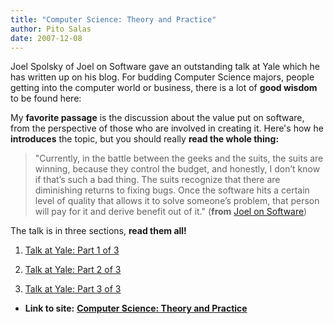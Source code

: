 ```yaml
---
title: "Computer Science: Theory and Practice"
author: Pito Salas
date: 2007-12-08
---
```


Joel Spolsky of Joel on Software gave an outstanding talk at Yale which he has
written up on his blog. For budding Computer Science majors, people getting
into the computer world or business, there is a lot of **good wisdom** to be
found here:

My **favorite passage** is the discussion about the value put on software,
from the perspective of those who are involved in creating it. Here's how he
**introduces** the topic, but you should really **read the whole thing:**

> "Currently, in the battle between the geeks and the suits, the suits are
> winning, because they control the budget, and honestly, I don’t know if
> that’s such a bad thing. The suits recognize that there are diminishing
> returns to fixing bugs. Once the software hits a certain level of quality
> that allows it to solve someone’s problem, that person will pay for it and
> derive benefit out of it." (**from** [Joel on
> Software](<http://www.joelonsoftware.com/items/2007/12/03.html> "Computer
> Science Theory and Practice"))

The talk is in three sections, **read them all!**

  1. [Talk at Yale: Part 1 of 3](<http://www.joelonsoftware.com/items/2007/12/03.html>)

  2. [Talk at Yale: Part 2 of 3](<http://www.joelonsoftware.com/items/2007/12/04.html>)

  3. [Talk at Yale: Part 3 of 3](<http://www.joelonsoftware.com/items/2007/12/05.html>)


* **Link to site:** **[Computer Science: Theory and Practice](None)**
